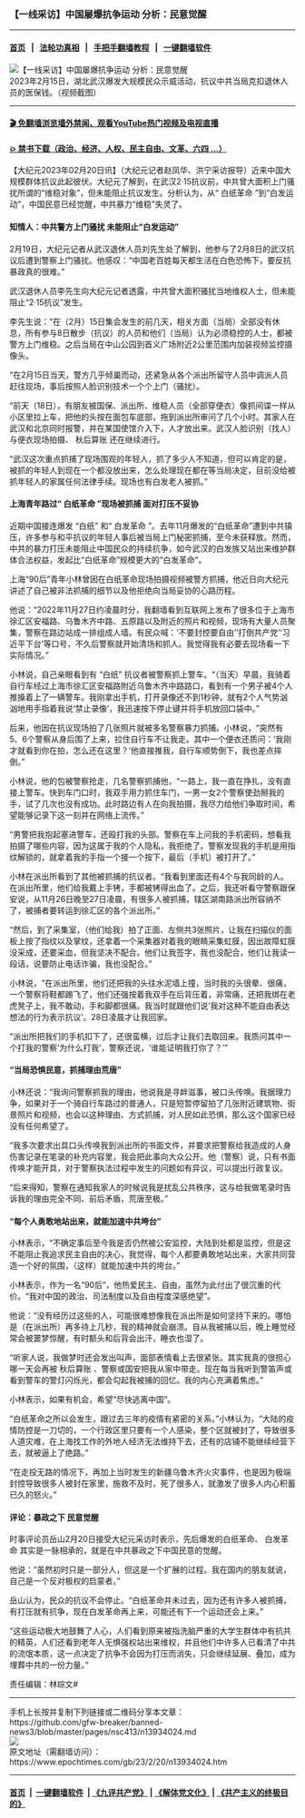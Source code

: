### 【一线采访】中国屡爆抗争运动 分析：民意觉醒
------------------------

#### [首页](https://github.com/gfw-breaker/banned-news3/blob/master/README.md) &nbsp;&nbsp;|&nbsp;&nbsp; [法轮功真相](https://github.com/begood0513/basic/blob/master/README.md)  &nbsp;&nbsp;|&nbsp;&nbsp; [手把手翻墙教程](https://github.com/gfw-breaker/guides/wiki)  &nbsp;&nbsp;|&nbsp;&nbsp; [一键翻墙软件](https://github.com/gfw-breaker/nogfw/blob/master/README.md)  



<div><img alt="【一线采访】中国屡爆抗争运动 分析：民意觉醒" class="attachment-djy_600_400 size-djy_600_400 wp-post-image" src="https://i.epochtimes.com/assets/uploads/2023/02/id13934475-a7caaf0292c2a09a813643eb50e47319-600x400.png"/>
<div class="caption">
 2023年2月15日，湖北武汉爆发大规模民众示威活动，抗议中共当局克扣退休人员的医保钱。（视频截图）
</div></div><hr/>

#### [ 🎬  免翻墙浏览墙外禁闻、观看YouTube热门视频及电视直播](https://github.com/gfw-breaker/HelloWorld)

#### [ 💥  禁书下载（政治、经济、人权、民主自由、文革、六四 ...）](https://github.com/gfw-breaker/books/blob/master/README.md)

<div><p>
 【大纪元2023年02月20日讯】（大纪元记者赵凤华、洪宁采访报导）近来中国大规模群体抗议此起彼伏。大纪元了解到，在武汉2·15抗议前，中共曾大面积上门骚扰所谓的“维稳对象”，但未能阻止抗议发生。分析认为，从“
 <ok href="https://www.epochtimes.com/gb/tag/%E7%99%BD%E7%BA%B8%E9%9D%A9%E5%91%BD.html">
  白纸革命
 </ok>
 ”到“白发运动”，中国民意已经觉醒，中共暴力“维稳”失灵了。
</p>
<p>
</p>
<h4>
 知情人：中共警方上门骚扰 未能阻止“白发运动”
</h4>
<p>
 2月19日，大纪元记者从武汉退休人员刘先生处了解到，他参与了2月8日的武汉抗议后遭到警察上门骚扰。他感叹：“中国老百姓每天都生活在白色恐怖下，要反抗暴政真的很难。”
</p>
<p>
 武汉退休人员李先生向大纪元记者透露，中共曾大面积骚扰当地维权人士，但未能阻止“2·15抗议”发生。
</p>
<p>
</p>
<p>
 李先生说：“在（2月）15日集会发生的前几天，相关方面（当局）全部没有休息，所有参与8日散步（抗议）的人员和他们（当局）认为必须稳控的人士，都被警方上门维稳。之后当局在中山公园到首义广场附近2公里范围内加装视频监控摄像头。
</p>
<p>
 “在2月15日当天，警方几乎倾巢而动，还紧急从各个派出所留守人员中调派人员赶往现场，事后按照人脸识别技术一个个上门（骚扰）。
</p>
<p>
 “前天（18日），有朋友被国保、派出所、维稳人员（全部穿便衣）像抓间谍一样从小区里拉上车，把他的头按在面包车底部，拖到派出所审问了几个小时。其家人在武汉和北京同时报警，并在某国使馆介入下，人才放出来。武汉人脸识别（找人）与便衣现场拍摄、
 <ok href="https://www.epochtimes.com/gb/tag/%E7%A7%8B%E5%90%8E%E7%AE%97%E8%B4%A6.html">
  秋后算账
 </ok>
 还在继续进行。
</p>
<p>
 “武汉这次重点抓捕了现场围观的年轻人，抓了多少人不知道，但可以肯定的是，被抓的年轻人到现在一个都没放出来，怎么处理现在都在等当局决定，目前没给被抓年轻人的家属任何法律手续。现场也有白发老人被抓。”
</p>
<h4>
 上海青年路过“
 <ok href="https://www.epochtimes.com/gb/tag/%E7%99%BD%E7%BA%B8%E9%9D%A9%E5%91%BD.html">
  白纸革命
 </ok>
 ”现场被抓捕 面对打压不妥协
</h4>
<p>
 近期中国接连爆发
 <ok href="https://www.epochtimes.com/gb/tag/%E2%80%9C%E7%99%BD%E7%BA%B8%E2%80%9D.html">
  “白纸”
 </ok>
 和“
 <ok href="https://www.epochtimes.com/gb/tag/%E7%99%BD%E5%8F%91%E9%9D%A9%E5%91%BD.html">
  白发革命
 </ok>
 ”。去年11月爆发的“白纸革命”遭到中共镇压，许多参与和平抗议的年轻人事后被当局上门秘密抓捕，至今未获释放。然而，中共的暴力打压未能阻止中国民众的持续抗争，如今武汉的白发族又站出来维护群体合法权益，发起比“白纸革命”规模更大的“白发革命”。
</p>
<p>
 上海“90后”青年小林曾因在白纸革命现场拍摄视频被警方抓捕，他近日向大纪元讲述了自己被非法抓捕的细节以及他拒绝向当局妥协的心路历程。
</p>
<p>
</p>
<p>
 他说：“2022年11月27日约凌晨时分，我翻墙看到互联网上发布了很多位于上海市徐汇区安福路、乌鲁木齐中路、五原路以及附近的照片和视频，现场有大量人员聚集，警察在路边站成一排组成人墙。有民众喊：‘不要封控要自由’‘打倒共产党’‘习近平下台’等口号，不久后警察就开始清场和抓人。我觉得我有必要去现场看一下实际情况。”
</p>
<p>
 小林说，自己亲眼看到有
 <ok href="https://www.epochtimes.com/gb/tag/%E2%80%9C%E7%99%BD%E7%BA%B8%E2%80%9D.html">
  “白纸”
 </ok>
 抗议者被警察抓上警车。“（当天）早晨，我骑着自行车经过上海市徐汇区安福路附近乌鲁木齐中路路口，看到有一个男子被4个人推搡着上了一辆警车。我刚拿出手机，打开录像还不到1秒钟，就有2个人气势汹汹地用手指着我说‘禁止录像’，我迅速按下停止键并将手机放回口袋中。”
</p>
<p>
 后来，他因在抗议现场拍了几张照片就被多名警察暴力抓捕。小林说，“突然有5、6个警察从身后围了上来，拉住自行车不让我走。其中一个便衣还质问：‘我刚才就看到你在拍，怎么还在这里？’他直接推我，自行车顺势倒下，我也差点摔倒。”
</p>
<p>
 小林说，他的包被警察抢走，几名警察抓捕他，“一路上，我一直在挣扎，没有直接上警车。快到车门口时，我双手用力抓住车门，一男一女2个警察使劲掰我的手，试了几次也没有成功。此时路边有人在向我拍摄，我尽力给他们争取时间，希望能够记录下这一刻并在网络上流传。”
</p>
<p>
 “男警把我抱起塞进警车，还殴打我的头部。警察在车上问我的手机密码，想看我拍摄了哪些内容，因为这属于我的个人隐私，我拒绝了。警察发现我的手机是用指纹解锁的，就拿着我的手指一个接一个按下，最后（手机）被打开了。”
</p>
<p>
 小林在派出所看到了其他被抓捕的抗议者。“我看到里面还有4个与我同龄的人。在派出所里，他们给我戴上手铐，手都被铐得出血了。之后，我还听看守警察跟保安说，从11月26日晚至27日凌晨，有很多人被抓捕，辖区湖南路派出所容纳不了，被捕者要转运到徐汇区的各个派出所。”
</p>
<p>
 “然后，到了采集室，（他们给我）拍了正面、左侧共3张照片，让我在扫描仪的面板上按了指纹以及掌纹，还拿着一个采集器对着我的眼睛采集虹膜，因出故障虹膜没采成，还要采血，但我坚决不配合。他们让我签字，我也没配合，他们让我读一段话，说要防止电话诈骗，我也没配合。”
</p>
<p>
 小林说，“在派出所里，他们还把我的头往水泥墙上撞，当时我的头很晕、很痛，一个警察将鞋都踢飞了，他们还强按着我双手在后背压着，非常痛，还把我绑在老虎凳子上，我不敢动，手和脚都很痛。我当时就跟他们说‘我对这种不能自由表达想法的行为表示抗议’。28日凌晨才让我回家。
</p>
<p>
 “派出所把我们的手机扣下了，还很蛮横，过后才让我们去取回来。我质问其中一个打我的警察‘为什么打我’，警察还说，‘谁能证明我打你了？’”
</p>
<h4>
 “当局恐惧民意，抓捕理由荒唐”
</h4>
<p>
 小林还说：“我询问警察抓我的理由，他说我是寻衅滋事，被口头传唤。我据理力争，如果对于一个骑自行车路过的普通人，只是短暂停留拍了几张附近建筑物、街景照片和视频，也会以这种理由、方式抓捕，对人民如此恐惧，那么这个国家已经没有任何希望了。
</p>
<p>
 “我多次要求出具口头传唤我到派出所的书面文件，并要求把警察给我造成的人身伤害记录在笔录的补充内容里，我会把此事向大众公开。他（警察）说，只有书面传唤才能开具，对于警察执法过程中发生的问题如有异议，可以提出行政复议。
</p>
<p>
 “后来得知，警察在通知我家人的时候说我是扰乱公共秩序，这与给我做笔录时告诉我的理由完全不同、前后矛盾，荒唐至极。”
</p>
<h4>
 “每个人勇敢地站出来，就能加速中共垮台”
</h4>
<p>
 小林表示，“不确定事后至今我是否仍然被公安监控，大陆到处都是监控，但是这不能阻止我追求民主自由的决心，我觉得，每个人都要勇敢地站出来，大家共同营造一个好的氛围，（这样）就能加速中共的垮台。”
</p>
<p>
 小林表示，作为一名“90后”，他热爱民主、自由，虽然为此付出了很沉重的代价。“我对中国的政治、司法制度以及自由程度深感绝望”。
</p>
<p>
 他说：“没有经历过这些的人，可能很难想像我在派出所是如何坚持下来的。哪怕是（在派出所）再多待上几秒，我的精神就会崩溃。自从我被捕以后，晚上睡觉经常会被噩梦惊醒，有时额头和后背会出汗，睡衣也湿了。
</p>
<p>
 “听家人说，我做梦时还会发出叫声，面部表情看上去很紧张。其实我真的很担心哪一天会再被
 <ok href="https://www.epochtimes.com/gb/tag/%E7%A7%8B%E5%90%8E%E7%AE%97%E8%B4%A6.html">
  秋后算账
 </ok>
 、警察或国安把我从家中带走。现在每当我听到警笛声或看到警车的警灯闪烁光，都会勾起我被捕的回忆。我的内心充满着焦虑。”
</p>
<p>
 小林表示，如果有机会，希望“尽快逃离中国”。
</p>
<p>
 “白纸革命之所以会发生，跟过去三年的疫情有紧密的关系。”小林认为，“大陆的疫情防控是一刀切的，一个行政区里只要有一个人感染，整个区就被封了，导致很多人道灾难，在上海找工作的外地人经济无法维持下去，还有的店铺不能继续经营下去，就被逼上了绝路。”
</p>
<p>
 “在走投无路的情况下，再加上当时发生的新疆乌鲁木齐火灾事件，也是因为极端封控导致很多人被封在家里，施救不及时，死了很多人，就激发了很多人内心积蓄已久的怒火。”
</p>
<h4>
 评论：暴政之下 民意觉醒
</h4>
<p>
 时事评论员岳山2月20日接受大纪元采访时表示，先后爆发的白纸革命、
 <ok href="https://www.epochtimes.com/gb/tag/%E7%99%BD%E5%8F%91%E9%9D%A9%E5%91%BD.html">
  白发革命
 </ok>
 其实是一脉相承的，就是在中共暴政之下中国民意的觉醒。
</p>
<p>
 他说：“虽然初时只是一部分人，但这是一个扩展的过程。我在国内的朋友就说，自己是一个反对极权的启蒙者。”
</p>
<p>
 岳山认为，民众的抗议不会停止。“白纸革命并未过去，因为还有许多人被抓捕，有打压就有抗争，现在白发革命再上来，可能还有下一个运动还会上来。”
</p>
<p>
 “这些运动极大地鼓舞了人心，人们看到原来被指洗脑严重的大学生群体中有抗共的精英，人们还看到老年人无惧强权站出来维权，并且他们中许多人已看清了中共的流氓本质，这一点决定了抗争不会因为打压而消失，只会继续延展、叠加，成为埋葬中共的一份力量。”
</p>
<p>
 责任编辑：林琮文#
</p>
</div>
<hr/>
手机上长按并复制下列链接或二维码分享本文章：<br/>
https://github.com/gfw-breaker/banned-news3/blob/master/pages/nsc413/n13934024.md <br/>
<a href='https://github.com/gfw-breaker/banned-news3/blob/master/pages/nsc413/n13934024.md'><img src='https://github.com/gfw-breaker/banned-news3/blob/master/pages/nsc413/n13934024.md.png'/></a> <br/>
原文地址（需翻墙访问）：https://www.epochtimes.com/gb/23/2/20/n13934024.htm


------------------------
#### [首页](https://github.com/gfw-breaker/banned-news3/blob/master/README.md) &nbsp;|&nbsp; [一键翻墙软件](https://github.com/gfw-breaker/nogfw/blob/master/README.md) &nbsp;| [《九评共产党》](https://github.com/gfw-breaker/9ping.md/blob/master/README.md#九评之一评共产党是什么) | [《解体党文化》](https://github.com/gfw-breaker/jtdwh.md/blob/master/README.md) | [《共产主义的终极目的》](https://github.com/gfw-breaker/gczydzjmd.md/blob/master/README.md)


<img src='http://gfw-breaker.win/banned-news3/pages/nsc413/n13934024.md' width='0px' height='0px'/>